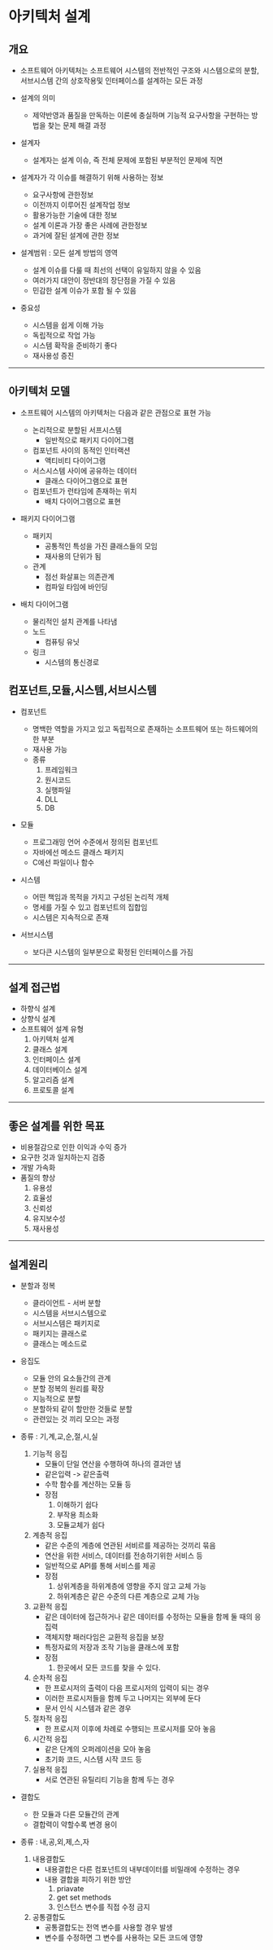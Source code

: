 # 아키텍처 설계

## 개요

-   소프트웨어 아키텍처는 소프트웨어 시스템의 전반적인 구조와 시스템으로의 분할, 서브시스템 간의 상호작용및 인터페이스를 설계하는 모든 과정

-   설계의 의미
    -   제약반영과 품질을 만독하는 이론에 충실하며 기능적 요구사항을 구현하는 방법을 찾는 문제 해결 과정
-   설계자
    -   설계자는 설계 이슈, 즉 전체 문제에 포함된 부분적인 문제에 직면
-   설계자가 각 이슈를 해결하기 위해 사용하는 정보
    -   요구사항에 관한정보
    -   이전까지 이루어진 설계작업 정보
    -   활용가능한 기술에 대한 정보
    -   설계 이론과 가장 좋은 사례에 관한정보
    -   과거에 잘된 설계에 관한 정보
-   설계범위 : 모든 설계 방법의 영역

    -   설계 이슈를 다룰 때 최선의 선택이 유일하지 않을 수 있음
    -   여러가지 대안이 정반대의 장단점을 가질 수 있음
    -   민감한 설계 이슈가 포함 될 수 있음

-   중요성
    -   시스템을 쉽게 이해 가능
    -   독립적으로 작업 가능
    -   시스템 확작을 준비하기 좋다
    -   재사용성 증진

---

## 아키텍처 모델

-   소프트웨어 시스템의 아키텍처는 다음과 같은 관점으로 표현 가능

    -   논리적으로 분할된 서프시스템
        -   일반적으로 패키지 다이어그램
    -   컴포넌트 사이의 동적인 인터랙션
        -   액티비티 다이어그램
    -   서스시스템 사이에 공유하는 데이터
        -   클래스 다이어그램으로 표현
    -   컴포넌트가 런타임에 존재하는 위치
        -   배치 다이어그램으로 표현

-   패키지 다이어그램

    -   패키지
        -   공통적인 특성을 가진 클래스들의 모임
        -   재사용의 단위가 됨
    -   관계
        -   점선 화살표는 의존관계
        -   컴파일 타임에 바인딩

-   배치 다이어그램
    -   물리적인 설치 관계를 나타냄
    -   노드
        -   컴퓨팅 유닛
    -   링크
        -   시스템의 통신경로

## 컴포넌트,모듈,시스템,서브시스템

-   컴포넌트

    -   명백한 역할을 가지고 있고 독립적으로 존재하는 소프트웨어 또는 하드웨어의 한 부분
    -   재사용 가능
    -   종류
        1.  프레임워크
        2.  원시코드
        3.  실행파일
        4.  DLL
        5.  DB

-   모듈

    -   프로그래밍 언어 수준에서 정의된 컴포넌트
    -   자바에선 메소드 클래스 패키지
    -   C에선 파일이나 함수

-   시스템

    -   어떤 책임과 목적을 가지고 구성된 논리적 개체
    -   명세를 가질 수 있고 컴포넌트의 집합임
    -   시스템은 지속적으로 존재

-   서브시스템
    -   보다큰 시스템의 일부분으로 확정된 인터페이스를 가짐

---

## 설계 접근법

-   하향식 설계
-   상향식 설계
-   소프트웨어 설계 유형
    1.  아키텍처 설계
    2.  클래스 설계
    3.  인터페이스 설계
    4.  데이터베이스 설계
    5.  알고리즘 설계
    6.  프로토콜 설계

---

## 좋은 설계를 위한 목표

-   비용절감으로 인한 이익과 수익 증가
-   요구한 것과 일치하는지 검증
-   개발 가속화
-   품질의 향상
    1.  유용성
    2.  효율성
    3.  신뢰성
    4.  유지보수성
    5.  재사용성

---

## 설계원리

-   분할과 정복

    -   클라이언트 - 서버 분할
    -   시스템을 서브시스템으로
    -   서브시스템은 패키지로
    -   패키지는 클래스로
    -   클래스는 메소드로

-   응집도

    -   모듈 안의 요소들간의 관계
    -   분할 정복의 원리를 확장
    -   지능적으로 분할
    -   분할하되 같이 할만한 것들로 분할
    -   관련있는 것 끼리 모으는 과정

-   종류 : 기,계,교,순,절,시,실

    1.  기능적 응집
        -   모듈이 단일 연산을 수행하여 하나의 결과만 냄
        -   같은입력 -> 같은출력
        -   수학 함수를 계산하는 모듈 등
        -   장점
            1.  이해하기 쉽다
            2.  부작용 최소화
            3.  모듈교체가 쉽다
    2.  계층적 응집
        -   같은 수준의 계층에 연관된 서비르를 제공하는 것끼리 묶음
        -   연산을 위한 서비스, 데이터를 전송하기위한 서비스 등
        -   일반적으로 API를 통해 서비스를 제공
        -   장점
            1.  상위계층을 하위계층에 영향을 주지 않고 교체 가능
            2.  하위계층은 같은 수준의 다른 계층으로 교체 가능
    3.  교환적 응집
        -   같은 데이터에 접근하거나 같은 데이터를 수정하는 모듈을 함께 둘 때의 응집력
        -   객체지향 패러다임은 교환적 응집을 보장
        -   특정자료의 저장과 조작 기능을 클래스에 포함
        -   장점
            1.  한곳에서 모든 코드를 찾을 수 있다.
    4.  순차적 응집
        -   한 프로시저의 출력이 다음 프로시저의 입력이 되는 경우
        -   이러한 프로시저들을 함께 두고 나머지는 외부에 둔다
        -   문서 인식 시스템과 같은 경우
    5.  절차적 응집
        -   한 프로시저 이후에 차례로 수행되는 프로시저를 모아 놓음
    6.  시간적 응집
        -   같은 단계의 오퍼레이션을 모아 놓음
        -   초기화 코드, 시스템 시작 코드 등
    7.  실용적 응집
        -   서로 연관된 유틸리티 기능을 함께 두는 경우

-   결합도

    -   한 모듈과 다른 모듈간의 관계
    -   결합력이 약할수록 변경 용이

-   종류 : 내,공,외,제,스,자

    1.  내용결합도
        -   내용결합은 다른 컴포넌트의 내부데이터를 비밀래에 수정하는 경우
        -   내용 결합을 피하기 위한 방안
            1.  priavate
            2.  get set methods
            3.  인스턴스 변수를 직접 수정 금지
    2.  공통결합도
        -   공통결합도는 전역 변수를 사용할 경우 발생
        -   변수를 수정하면 그 변수를 사용하는 모든 코드에 영향

